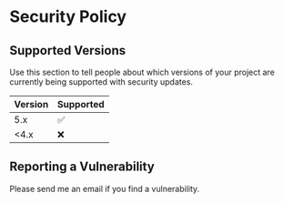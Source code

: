 # Security Policy

## Supported Versions

Use this section to tell people about which versions of your project are
currently being supported with security updates.

| Version | Supported          |
| ------- | ------------------ |
| 5.x   | :white_check_mark: |
| <4.x  | :x:                |


## Reporting a Vulnerability

Please send me an email if you find a vulnerability. 
